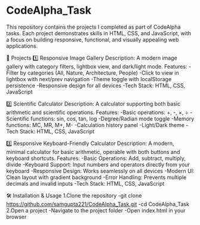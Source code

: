 # CodeAlpha_Task
This repository contains the projects I completed as part of CodeAlpha tasks.
Each project demonstrates skills in HTML, CSS, and JavaScript, with a focus on building responsive, functional, and visually appealing web applications.

📂 Projects
1️⃣ Responsive Image Gallery
Description: A modern image gallery with category filters, lightbox view, and dark/light mode.
Features:
-Filter by categories (All, Nature, Architecture, People)
-Click to view in lightbox with next/prev navigation
-Theme toggle with localStorage persistence
-Responsive design for all devices
-Tech Stack: HTML, CSS, JavaScript

2️⃣ Scientific Calculator
Description: A calculator supporting both basic arithmetic and scientific operations.
Features:
-Basic operations: +, -, ×, ÷
-Scientific functions: sin, cos, tan, log
-Degree/Radian mode toggle
-Memory functions: MC, MR, M+, M-
-Calculation history panel
-Light/Dark theme
-Tech Stack: HTML, CSS, JavaScript

3️⃣ Responsive Keyboard-Friendly Calculator
Description: A modern, minimal calculator for basic arithmetic, operable with both buttons and keyboard shortcuts.
Features:
-Basic Operations: Add, subtract, multiply, divide
-Keyboard Support: Input numbers and operators directly from your keyboard
-Responsive Design: Works seamlessly on all devices
-Modern UI: Clean layout with gradient background
-Error Handling: Prevents multiple decimals and invalid inputs
-Tech Stack: HTML, CSS, JavaScript

🛠 Installation & Usage
1.Clone the repository
-git clone https://github.com/samgupta221/CodeAlpha_Task.git
-cd CodeAlpha_Task
2.Open a project
-Navigate to the project folder
-Open index.html in your browser

